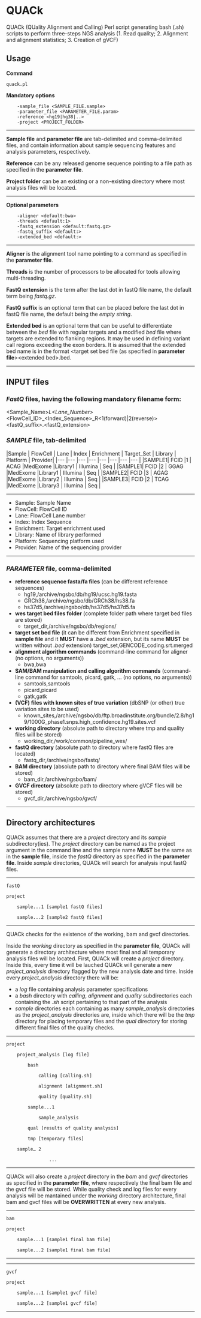 # QUACk

QUACk (QUality Alignment and Calling) Perl script generating bash (.sh) scripts to perform three-steps NGS analysis (1. Read quality; 2. Alignment and alignment statistics; 3. Creation of gVCF)

## Usage

**Command**

    quack.pl 

**Mandatory options**

        -sample_file <SAMPLE_FILE.sample> 
        -parameter_file <PARAMETER_FILE.param> 
        -reference <hg19|hg38|..> 
        -project <PROJECT_FOLDER>
	
---
**Sample file** and **parameter file** are tab-delimited and comma-delimited files, and contain information about sample sequencing features and analysis parameters, respectively. 

**Reference** can be any released genome sequence pointing to a file path as specified in the **parameter file**. 

**Project folder** can be an existing or a non-existing directory where most analysis files will be located.

---

**Optional parameters**

        -aligner <default:bwa> 
        -threads <default:1> 
        -fastq_extension <default:fastq.gz> 
        -fastq_suffix <default:>
        -extended_bed <default:>
	
---

**Aligner** is the alignment tool name pointing to a command as specified in the **parameter file**. 

**Threads** is the number of processors to be allocated for tools allowing multi-threading.

**FastQ extension** is the term after the last dot in fastQ file name, the default term being *fastq.gz*.

**FastQ suffix** is an optional term that can be placed before the last dot in fastQ file name, the default being the *empty string*.

**Extended bed** is an optional term that can be useful to differentiate between the *bed* file with regular targets and a modified *bed* file where targets are extended to flanking regions. It may be used in defining variant call regions exceeding the exon borders. It is assumed that the extended bed name is in the format <target set bed file (as specified in **parameter file**>\<extended bed>.bed.

---

## INPUT files

### *FastQ* files, having the following mandatory filename form:

<Sample_Name>_L<Lane_Number>_<FlowCell_ID>_<Index_Sequence>_R<1(forward)|2(reverse)><fastQ_suffix>.<fastQ_extension>

### *SAMPLE* file, tab-delimited

|Sample | FlowCell | Lane | Index | Enrichment | Target_Set | Library | Platform | Provider|
|---    |---       |---   |---    |---         |---      |---       |---      |
|SAMPLE1|  FCID    |1     |  ACAG |MedExome    |Library1 | Illumina |  Seq    |
|SAMPLE1|  FCID    |2     |  GGAG |MedExome    |Library1 | Illumina |  Seq    |
|SAMPLE2|  FCID    |3     |  AGAG |MedExome    |Library2 | Illumina |  Seq    |
|SAMPLE3|  FCID    |2     |  TCAG |MedExome    |Library3 | Illumina |  Seq    |

---
- Sample: Sample Name
- FlowCell: FlowCell ID
- Lane: FlowCell Lane number
- Index: Index Sequence
- Enrichment: Target enrichment used
- Library: Name of library performed
- Platform: Sequencing platform used
- Provider: Name of the sequencing provider

---

### *PARAMETER* file, comma-delimited

- **reference sequence fasta/fa files** (can be different reference sequences)
  - hg19,/archive/ngsbo/db/hg19/ucsc.hg19.fasta
  - GRCh38,/archive/ngsbo/db/GRCh38/hs38.fa
  - hs37d5,/archive/ngsbo/db/hs37d5/hs37d5.fa
- **wes target bed files folder** (complete folder path where target bed files are stored)
  - target_dir,/archive/ngsbo/db/regions/
- **target set bed file** (it can be different from Enrichment specified in **sample file** and it **MUST** have a *.bed* extension, but its name **MUST** be written without *.bed* extension)
target_set,GENCODE_coding.srt.merged
- **alignment algorithm commands** (command-line command for aligner (no options, no arguments))
  - bwa,bwa
- **SAM/BAM manipulation and calling algorithm commands** (command-line command for samtools, picard, gatk, ... (no options, no arguments))
  - samtools,samtools
  - picard,picard
  - gatk,gatk
- **(VCF) files with known sites of true variation** (dbSNP (or other) true variation sites to be used)
  - known_sites,/archive/ngsbo/db/ftp.broadinstitute.org/bundle/2.8/hg19/1000G_phase1.snps.high_confidence.hg19.sites.vcf
- **working directory** (absolute path to directory where tmp and quality files will be stored)
  - working_dir,/work/common/pipeline_wes/
- **fastQ directory** (absolute path to directory where fastQ files are located)
  - fastq_dir,/archive/ngsbo/fastq/
- **BAM directory** (absolute path to directory where final BAM files will be stored)
  - bam_dir,/archive/ngsbo/bam/
- **GVCF directory** (absolute path to directory where gVCF files will be stored)
  - gvcf_dir,/archive/ngsbo/gvcf/


---


## Directory architectures

QUACk assumes that there are a *project* directory and its *sample* subdirectory(ies). The *project* directory can be named as the project argument in the command line and the sample name **MUST** be the same as in the **sample file**, inside the *fastQ* directory as specified in the **parameter file**. Inside *sample* directories, QUACk will search for analysis input fastQ files.

---

    fastQ
        
	project
	
	    sample...1 [sample1 fastQ files]
	    
	    sample...2 [sample2 fastQ files]
	    
---

QUACk checks for the existence of the working, bam and gvcf directories.

Inside the *working* directory as specified in the **parameter file**, QUACk will generate a directory architecture where most final and all temporary analysis files will be located. First, QUACk will create a *project* directory. Inside this, every time it will be lauched QUACk will generate a new *project_analysis* directory flagged by the new analysis date and time. Inside every *project_analysis* directory there will be:
- a *log* file containing analysis parameter specifications
- a *bash* directory with *calling*, *alignment* and *quality* subdirectories each containing the *.sh* script pertaining to that part of the analysis
- *sample* directories each containing as many *sample_analysis* directories as the *project_analysis* directories are, inside which there will be the *tmp* directory for placing temporary files and the *qual* directory for storing different final files of the quality checks.

---

    project

        project_analysis [log file]
	
            bash

                calling [calling.sh]

                alignment [alignment.sh]

                quality [quality.sh]

            sample...1

                sample_analysis
		
		    qual [results of quality analysis]
		    
		    tmp [temporary files]
		    
		sample… 2

                    ...
---

QUACk will also create a *project* directory in the *bam* and *gvcf* directories as specified in the **parameter file**, where respectively the final bam file and the gvcf file will be stored. While quality check and log files for every analysis will be mantained under the *working* directory architecture, final bam and gvcf files will be **OVERWRITTEN** at every new analysis.

---

    bam
        
	project
	
	    sample...1 [sample1 final bam file]
	    
	    sample...2 [sample1 final bam file]
	    
---

---

    gvcf
        
	project
	
	    sample...1 [sample1 gvcf file]
	    
	    sample...2 [sample1 gvcf file]
	    
---
